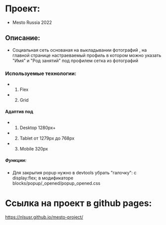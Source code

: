 # Проект: 

* Mesto Russia 2022

## Описание: 

* Социальная сеть основаная на выкладывании фотографий , 
на главной странице настраеваемый профиль в котором можно 
указать "Имя" и "Род занятий" под профилем сетка из фотографий

### Используемые технологии: 

* 1. Flex
* 2. Grid

#### Адаптив под

* 1. Desktop 1280px+
* 2. Tablet от 1279px до 768px 
* 3. Mobile 320px

##### Функции:

* Для закрытия popup нужно в devtools убрать "галочку": c display:flex; 
в модификаторе blocks/popup/_opened/popup_opened.css

# Ссылка на проект в github pages: 
https://nlsusr.github.io/mesto-project/ 
